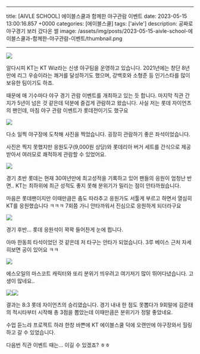 

---
title: [AIVLE SCHOOL] 에이블스쿨과 함께한 야구관람 이벤트
date: 2023-05-15 13:00:16.857 +0000
categories: [에이블스쿨]
tags: ['aivle']
description: 공짜로 야구경기 보러 갔다온 썰
image: /assets/img/posts/2023-05-15-aivle-school-에이블스쿨과-함께한-야구관람-이벤트/thumbnail.png

---

![](/assets/img/posts/2023-05-15-aivle-school-에이블스쿨과-함께한-야구관람-이벤트/img0.png)

알다시피 KT는 KT Wiz라는 신생 야구팀을 운영하고 있습니다.
2021년에는 창단 8년만에 리그 우승이라는 쾌거를 달성하기도 했으며, 강백호와 소형준 등 인기스타를 많이 보유한 팀이기도 하죠.

때문에 매 기수마다 야구 경기 관람 이벤트를 개최하고 있는 듯 합니다.
마지막 직관 간지가 5년이 넘은 것 같은데 덕분에 즐겁게 관람하고 왔습니다.
사실 저는 롯데 자이언츠의 팬인데, 마침 야구 관람 이벤트가 롯데전이기도 했구요

![](/assets/img/posts/2023-05-15-aivle-school-에이블스쿨과-함께한-야구관람-이벤트/img1.png)

다소 일찍 야구장에 도착해 사진을 찍었습니다.
굉장히 관람하기 좋은 좌석이었습니다.

사진은 찍지 못했지만 응원도구(9,000원 상당)와 롯데리아 버거 세트를 간식으로 제공받아서 여러모로 쾌적하게 관람할 수 있었어요.

![](/assets/img/posts/2023-05-15-aivle-school-에이블스쿨과-함께한-야구관람-이벤트/img2.png)

경기 초반
롯데는 현재 30여년만에 최고성적을 기록하고 있어 팬들의 응원이 엄청난 반면.. KT는 최하위에 최근 성적도 좋지 못해 분위기가 밀리는 점이 안타까웠습니다.

마음은 롯데팬이지만 이때만큼은 춤도 따라추고 응원가도 서툴게 부르고 하면서 열심히 KT를 응원했습니다 ㅋㅋㅋ
7회쯤 가니 안타까워서 진심으로 응원하게 되더라구요

![](/assets/img/posts/2023-05-15-aivle-school-에이블스쿨과-함께한-야구관람-이벤트/img3.png)

경기 후반... 롯데 응원석이 꽉꽉 들어찬게 눈에 띕니다.

아마 한동희 타석이었던 것 같은데 저 타구는 안타가 되었습니다. 
3루 베이스 근처 자세히보면 공이 있어요 ㅋㅋ

![](/assets/img/posts/2023-05-15-aivle-school-에이블스쿨과-함께한-야구관람-이벤트/img4.png)

에스오일의 마스코트 캐릭터와 또리
분위기 띄우려고 여기저기 많이 뛰어다녔습니다. 고생이 많네요..

![](/assets/img/posts/2023-05-15-aivle-school-에이블스쿨과-함께한-야구관람-이벤트/img5.png)![](/assets/img/posts/2023-05-15-aivle-school-에이블스쿨과-함께한-야구관람-이벤트/img6.png)

결과는 8:3 롯데 자이언츠의 승리였습니다.
경기 내내 한 점도 못뽑다가 9회말에 김준태의 적시타부터 시작해 총 3점을 뽑았는데 이때만큼은 분위기가 정말 좋았네요.




수업 듣느랴 프로젝트 하랴 한창 바쁜에
KT 에이블스쿨 덕에 오랜만에 야구장와서 힐링하고 갈 수 있었습니다.

다음번 직관 이벤트 때는... 이길 수 있겠죠? ㅎㅎ

        